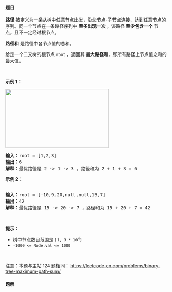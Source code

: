 #### 题目
<p><strong>路径</strong> 被定义为一条从树中任意节点出发，沿父节点-子节点连接，达到任意节点的序列。同一个节点在一条路径序列中 <strong>至多出现一次</strong> 。该路径<strong> 至少包含一个 </strong>节点，且不一定经过根节点。</p>

<p><strong>路径和</strong> 是路径中各节点值的总和。</p>

<p>给定一个二叉树的根节点 <code>root</code> ，返回其 <strong>最大路径和</strong>，即所有路径上节点值之和的最大值。</p>

<p>&nbsp;</p>

<p><strong>示例 1：</strong></p>

<p><img alt="" src="https://assets.leetcode.com/uploads/2020/10/13/exx1.jpg" style="width: 322px; height: 182px;" /></p>

<pre>
<strong>输入：</strong>root = [1,2,3]
<strong>输出：</strong>6
<strong>解释：</strong>最优路径是 2 -&gt; 1 -&gt; 3 ，路径和为 2 + 1 + 3 = 6</pre>

<p><strong>示例 2：</strong></p>

<p><img alt="" src="https://assets.leetcode.com/uploads/2020/10/13/exx2.jpg" /></p>

<pre>
<strong>输入：</strong>root = [-10,9,20,null,null,15,7]
<strong>输出：</strong>42
<strong>解释：</strong>最优路径是 15 -&gt; 20 -&gt; 7 ，路径和为 15 + 20 + 7 = 42
</pre>

<p>&nbsp;</p>

<p><strong>提示：</strong></p>

<ul>
	<li>树中节点数目范围是 <code>[1, 3 * 10<sup>4</sup>]</code></li>
	<li><code>-1000 &lt;= Node.val &lt;= 1000</code></li>
</ul>

<p>&nbsp;</p>

<p><meta charset="UTF-8" />注意：本题与主站 124&nbsp;题相同：&nbsp;<a href="https://leetcode-cn.com/problems/binary-tree-maximum-path-sum/">https://leetcode-cn.com/problems/binary-tree-maximum-path-sum/</a></p>


 #### 题解